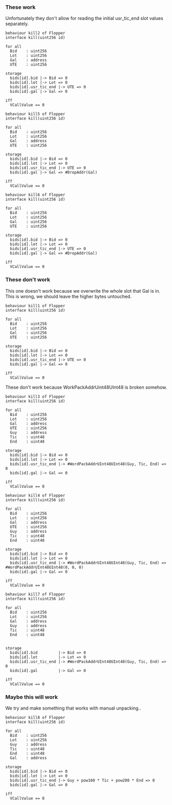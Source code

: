 ### These work

Unfortunately they don't allow for reading the initial usr_tic_end slot
values separately.

```act
behaviour kill2 of Flopper
interface kill(uint256 id)

for all
  Bid    : uint256
  Lot    : uint256
  Gal    : address
  UTE    : uint256

storage
  bids[id].bid |-> Bid => 0
  bids[id].lot |-> Lot => 0
  bids[id].usr_tic_end |-> UTE => 0
  bids[id].gal |-> Gal => 0

iff
  VCallValue == 0
```


```act
behaviour kill5 of Flopper
interface kill(uint256 id)

for all
  Bid    : uint256
  Lot    : uint256
  Gal    : address
  UTE    : uint256

storage
  bids[id].bid |-> Bid => 0
  bids[id].lot |-> Lot => 0
  bids[id].usr_tic_end |-> UTE => 0
  bids[id].gal |-> Gal => #DropAddr(Gal)

iff
  VCallValue == 0
```

```act
behaviour kill6 of Flopper
interface kill(uint256 id)

for all
  Bid    : uint256
  Lot    : uint256
  Gal    : uint256
  UTE    : uint256

storage
  bids[id].bid |-> Bid => 0
  bids[id].lot |-> Lot => 0
  bids[id].usr_tic_end |-> UTE => 0
  bids[id].gal |-> Gal => #DropAddr(Gal)

iff
  VCallValue == 0
```

### These don't work

This one doesn't work because we overwrite the whole slot that Gal is
in. This is wrong, we should leave the higher bytes untouched.

```act
behaviour kill1 of Flopper
interface kill(uint256 id)

for all
  Bid    : uint256
  Lot    : uint256
  Gal    : uint256
  UTE    : uint256

storage
  bids[id].bid |-> Bid => 0
  bids[id].lot |-> Lot => 0
  bids[id].usr_tic_end |-> UTE => 0
  bids[id].gal |-> Gal => 0

iff
  VCallValue == 0
```

These don't work because WorkPackAddrUint48UInt48 is broken somehow.

```act
behaviour kill3 of Flopper
interface kill(uint256 id)

for all
  Bid    : uint256
  Lot    : uint256
  Gal    : address
  UTE    : uint256
  Guy    : address
  Tic    : uint48
  End    : uint48

storage
  bids[id].bid |-> Bid => 0
  bids[id].lot |-> Lot => 0
  bids[id].usr_tic_end |-> #WordPackAddrUInt48UInt48(Guy, Tic, End) => 0
  bids[id].gal |-> Gal => 0

iff
  VCallValue == 0
```

```act
behaviour kill4 of Flopper
interface kill(uint256 id)

for all
  Bid    : uint256
  Lot    : uint256
  Gal    : address
  UTE    : uint256
  Guy    : address
  Tic    : uint48
  End    : uint48

storage
  bids[id].bid |-> Bid => 0
  bids[id].lot |-> Lot => 0
  bids[id].usr_tic_end |-> #WordPackAddrUInt48UInt48(Guy, Tic, End) => #WordPackAddrUInt48UInt48(0, 0, 0)
  bids[id].gal |-> Gal => 0

iff
  VCallValue == 0
```

```act
behaviour kill7 of Flopper
interface kill(uint256 id)

for all
  Bid    : uint256
  Lot    : uint256
  Gal    : address
  Guy    : address
  Tic    : uint48
  End    : uint48


storage
  bids[id].bid         |-> Bid => 0
  bids[id].lot         |-> Lot => 0
  bids[id].usr_tic_end |-> #WordPackAddrUInt48UInt48(Guy, Tic, End) => 0
  bids[id].gal         |-> Gal => 0

iff
  VCallValue == 0
```


### Maybe this will work

We try and make something that works with manual unpacking..

```act
behaviour kill8 of Flopper
interface kill(uint256 id)

for all
  Bid    : uint256
  Lot    : uint256
  Guy    : address
  Tic    : uint48
  End    : uint48
  Gal    : address

storage
  bids[id].bid |-> Bid => 0
  bids[id].lot |-> Lot => 0
  bids[id].usr_tic_end |-> Guy + pow160 * Tic + pow208 * End => 0
  bids[id].gal |-> Gal => 0

iff
  VCallValue == 0
```
